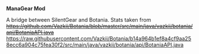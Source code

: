**ManaGear Mod**

A bridge between SilentGear and Botania.
Stats taken from ~~https://github.com/Vazkii/Botania/blob/master/src/main/java/vazkii/botania/api/BotaniaAPI.java~~
https://raw.githubusercontent.com/Vazkii/Botania/b14a964b1ef8a4cf9aa258ecc6a904c75fea30f2/src/main/java/vazkii/botania/api/BotaniaAPI.java
